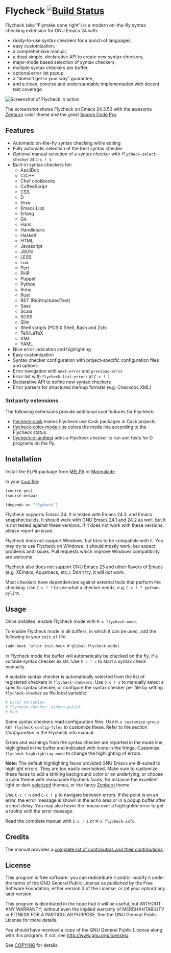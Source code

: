 Flycheck [![Build Status](https://travis-ci.org/flycheck/flycheck.png?branch=master)](https://travis-ci.org/flycheck/flycheck)
========

Flycheck (aka “Flymake done right”) is a modern on-the-fly syntax checking
extension for GNU Emacs 24 with:

- ready-to-use syntax checkers for a bunch of languages,
- easy customization,
- a comprehensive manual,
- a dead simple, declarative API to create new syntax checkers,
- major-mode based selection of syntax checkers,
- multiple syntax checkers per buffer,
- optional error list popup,
- a “doesn’t get in your way” guarantee,
- and a clean, concise and understandable implementation with decent test
  coverage.

![Screenshot of Flycheck in action](https://github.com/flycheck/flycheck/raw/master/doc/screenshot.png)

The screenshot shows Flycheck on Emacs 24.3.50 with the awesome [Zenburn][]
color theme and the great
[Source Code Pro](https://github.com/adobe/source-code-pro).


Features
--------

- Automatic on-the-fly syntax checking while editing
- Fully automatic selection of the best syntax checker
- Optional manual selection of a syntax checker with `flycheck-select-checker`
  at `C-c ! s`
- Built-in syntax checkers for:
  - AsciiDoc
  - C/C++
  - Chef cookbooks
  - CoffeeScript
  - CSS
  - D
  - Elixir
  - Emacs Lisp
  - Erlang
  - Go
  - Haml
  - Handlebars
  - Haskell
  - HTML
  - Javascript
  - JSON
  - LESS
  - Lua
  - Perl
  - PHP
  - Puppet
  - Python
  - Ruby
  - Rust
  - RST (ReStructuredText)
  - Sass
  - Scala
  - SCSS
  - Slim
  - Shell scripts (POSIX Shell, Bash and Zsh)
  - TeX/LaTeX
  - XML
  - YAML
- Nice error indication and highlighting
- Easy customization
- Syntax checker configuration with project-specific configuration files and
  options
- Error navigation with `next-error` and `previous-error`
- Error list with `flycheck-list-errors` at `C-c ! l`
- Declarative API to define new syntax checkers
- Error parsers for structured markup formats (e.g. Checkdoc XML)

### 3rd party extensions

The following extensions provide additional cool features for Flycheck:

- [flycheck-cask](https://github.com/flycheck/flycheck-cask) makes Flycheck use
  Cask packages in Cask projects.
- [flycheck-color-mode-line][] colors the mode line according to the Flycheck
  status.
- [flycheck-d-unittest][] adds a Flycheck checker to run unit tests for D
  programs on the fly.


Installation
------------

Install the ELPA package from [MELPA](http://melpa.milkbox.net/#/flycheck) or
[Marmalade](http://marmalade-repo.org/packages/flycheck).

In your [`Cask` file](https://github.com/cask/cask):

```lisp
(source gnu)
(source melpa)

(depends-on "flycheck")
```


Flycheck supports Emacs 24.  It is tested with Emacs 24.3, and Emacs snapshot
builds.  It should work with GNU Emacs 24.1 and 24.2 as well, but it is not
tested against these versions.  If it does not work with these versions, please
report an issue.

Flycheck does not support Windows, but tries to be compatible with it.  You may
try to use Flycheck on Windows.  It should mostly work, but expect problems and
issues.  Pull requests which improve Windows compatibility are welcome.

Flycheck also does not support GNU Emacs 23 and other flavors of Emacs
(e.g. XEmacs, Aquamacs, etc.).  Don't try, it will *not* work.

Most checkers have dependencies against external tools that perform the
checking.  Use `C-c ! ?` to see what a checker needs, e.g. `C-c ! ?
python-pylint`.


Usage
-----

Once installed, enable Flycheck mode with `M-x flycheck-mode`.

To enable Flycheck mode in all buffers, in which it can be used, add the
following to your `init.el` file:

```scheme
(add-hook 'after-init-hook #'global-flycheck-mode)
```

In Flycheck mode the buffer will automatically be checked on the fly, if a
suitable syntax checker exists.  Use `C-c ! c` to start a syntax check manually.

A suitable syntax checker is automatically selected from the list of registered
checkers in `flycheck-checkers`.  Use  `C-c ! s` to manually select a specific
syntax checker, or configure the syntax checker per file by setting
`flycheck-checker` as file local variable::

```python
# Local Variables:
# flycheck-checker: python-pylint
# End:
```

Some syntax checkers read configuration files.  Use `M-x customize-group RET
flycheck-config-files` to customize these.  Refer to the section *Configuration*
in the Flycheck info manual.

Errors and warnings from the syntax checker are reported in the mode line,
highlighted in the buffer and indicated with icons in the fringe.  Customize
`flycheck-highlighting-mode` to change the highlighting of errors.

**Note:** The default highlighting faces provided GNU Emacs are ill-suited to
highlight errors.  They are too easily overlooked.  Make sure to customize these
faces to add a striking background color or an underlying, or choose a color
theme with reasonable Flycheck faces, for instance the excellent light or dark
[solarized][] themes, or the fancy [Zenburn][] theme.

Use `C-c ! n` and `C-c ! p` to navigate between errors.  If the point is on an
error, the error message is shown in the echo area or in a popup buffer after a
short delay.  You may also hover the mouse over a highlighted error to get a
tooltip with the error message.

Read the complete manual with `C-c ! i` or `M-x flycheck-info`.


Credits
-------

The manual provides a
[complete list of contributors and their contributions](http://flycheck.github.io/Credits.html#Credits).


License
-------

This program is free software: you can redistribute it and/or modify it under
the terms of the GNU General Public License as published by the Free Software
Foundation, either version 3 of the License, or (at your option) any later
version.

This program is distributed in the hope that it will be useful, but WITHOUT ANY
WARRANTY; without even the implied warranty of MERCHANTABILITY or FITNESS FOR A
PARTICULAR PURPOSE.  See the GNU General Public License for more details.

You should have received a copy of the GNU General Public License along with
this program.  If not, see http://www.gnu.org/licenses/.

See [COPYING](https://github.com/flycheck/flycheck/blob/master/COPYING) for
details.

[zenburn]: https://github.com/bbatsov/zenburn-emacs
[solarized]: https://github.com/bbatsov/solarized-emacs
[flycheck-color-mode-line]: https://github.com/flycheck/flycheck-color-mode-line
[flycheck-d-unittest]: https://github.com/flycheck/flycheck-d-unittest

